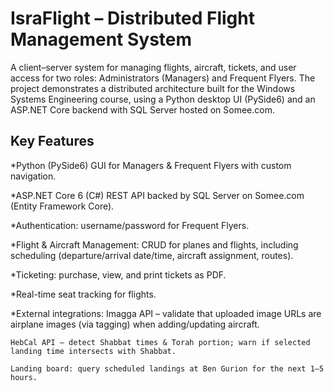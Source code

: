 <h1>IsraFlight – Distributed Flight Management System</h1>

A client–server system for managing flights, aircraft, tickets, and user access for two roles: Administrators (Managers) and Frequent Flyers. The project demonstrates a distributed architecture built for the Windows Systems Engineering course, using a Python desktop UI (PySide6) and an ASP.NET Core backend with SQL Server hosted on Somee.com.

<h2>Key Features</h2>

*Python (PySide6) GUI for Managers & Frequent Flyers with custom navigation.

*ASP.NET Core 6 (C#) REST API backed by SQL Server on Somee.com (Entity Framework Core).

*Authentication: username/password for Frequent Flyers.

*Flight & Aircraft Management: CRUD for planes and flights, including scheduling (departure/arrival date/time, aircraft assignment, routes).

*Ticketing: purchase, view, and print tickets as PDF.

*Real-time seat tracking for flights.

*External integrations:
    Imagga API – validate that uploaded image URLs are airplane images (via tagging) when adding/updating aircraft.
    
    HebCal API – detect Shabbat times & Torah portion; warn if selected landing time intersects with Shabbat.
    
    Landing board: query scheduled landings at Ben Gurion for the next 1–5 hours.
